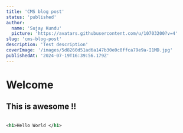 ```yaml
---
title: 'CMS blog post'
status: 'published'
author:
  name: 'Sujay Kundu'
  picture: 'https://avatars.githubusercontent.com/u/10703200?v=4'
slug: 'cms-blog-post'
description: 'Test description'
coverImage: '/images/5d8260d51ad6a147b30e0c0ffca79e9a-I1MD.jpg'
publishedAt: '2024-07-19T16:39:56.179Z'
---
```


# Welcome

## This is awesome !!

```xml

<h1>Hello World </h1>
```
